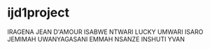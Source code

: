 # ijd1project
IRAGENA JEAN D'AMOUR
ISABWE NTWARI LUCKY
UMWARI ISARO JEMIMAH
UWANYAGASANI EMMAH
NSANZE INSHUTI YVAN
